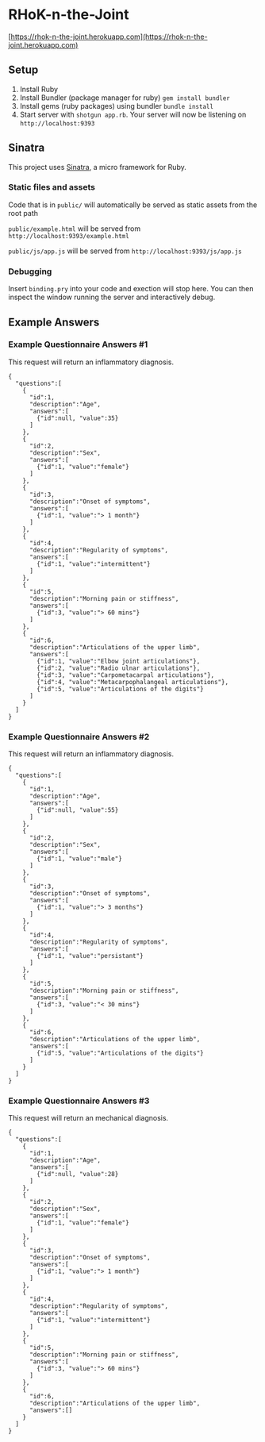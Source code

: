 # RHoK-n-the-Joint

[https://rhok-n-the-joint.herokuapp.com](https://rhok-n-the-joint.herokuapp.com)

## Setup
1. Install Ruby
2. Install Bundler (package manager for ruby) `gem install bundler`
3. Install gems (ruby packages) using bundler `bundle install`
4. Start server with `shotgun app.rb`. Your server will now be listening on `http://localhost:9393`

## Sinatra

This project uses [Sinatra](http://www.sinatrarb.com), a micro framework for Ruby.

### Static files and assets

Code that is in `public/` will automatically be served as static assets from the root path

`public/example.html` will be served from `http://localhost:9393/example.html`

`public/js/app.js` will be served from `http://localhost:9393/js/app.js`

### Debugging

Insert `binding.pry` into your code and exection will stop here. You can then inspect the window running the server and interactively debug.

## Example Answers
### Example Questionnaire Answers #1

This request will return an inflammatory diagnosis.

```
{
  "questions":[
    {
      "id":1,
      "description":"Age",
      "answers":[
        {"id":null, "value":35}
      ]
    },
    {
      "id":2,
      "description":"Sex",
      "answers":[
        {"id":1, "value":"female"}
      ]
    },
    {
      "id":3,
      "description":"Onset of symptoms",
      "answers":[
        {"id":1, "value":"> 1 month"}
      ]
    },
    {
      "id":4,
      "description":"Regularity of symptoms",
      "answers":[
        {"id":1, "value":"intermittent"}
      ]
    },
    {
      "id":5,
      "description":"Morning pain or stiffness",
      "answers":[
        {"id":3, "value":"> 60 mins"}
      ]
    },
    {
      "id":6,
      "description":"Articulations of the upper limb",
      "answers":[
        {"id":1, "value":"Elbow joint articulations"},
        {"id":2, "value":"Radio ulnar articulations"},
        {"id":3, "value":"Carpometacarpal articulations"},
        {"id":4, "value":"Metacarpophalangeal articulations"},
        {"id":5, "value":"Articulations of the digits"}
      ]
    }
  ]
}
```

### Example Questionnaire Answers #2

This request will return an inflammatory diagnosis.

```
{
  "questions":[
    {
      "id":1,
      "description":"Age",
      "answers":[
        {"id":null, "value":55}
      ]
    },
    {
      "id":2,
      "description":"Sex",
      "answers":[
        {"id":1, "value":"male"}
      ]
    },
    {
      "id":3,
      "description":"Onset of symptoms",
      "answers":[
        {"id":1, "value":"> 3 months"}
      ]
    },
    {
      "id":4,
      "description":"Regularity of symptoms",
      "answers":[
        {"id":1, "value":"persistant"}
      ]
    },
    {
      "id":5,
      "description":"Morning pain or stiffness",
      "answers":[
        {"id":3, "value":"< 30 mins"}
      ]
    },
    {
      "id":6,
      "description":"Articulations of the upper limb",
      "answers":[
        {"id":5, "value":"Articulations of the digits"}
      ]
    }
  ]
}
```


### Example Questionnaire Answers #3

This request will return an mechanical diagnosis.

```
{
  "questions":[
    {
      "id":1,
      "description":"Age",
      "answers":[
        {"id":null, "value":28}
      ]
    },
    {
      "id":2,
      "description":"Sex",
      "answers":[
        {"id":1, "value":"female"}
      ]
    },
    {
      "id":3,
      "description":"Onset of symptoms",
      "answers":[
        {"id":1, "value":"> 1 month"}
      ]
    },
    {
      "id":4,
      "description":"Regularity of symptoms",
      "answers":[
        {"id":1, "value":"intermittent"}
      ]
    },
    {
      "id":5,
      "description":"Morning pain or stiffness",
      "answers":[
        {"id":3, "value":"> 60 mins"}
      ]
    },
    {
      "id":6,
      "description":"Articulations of the upper limb",
      "answers":[]
    }
  ]
}
```

